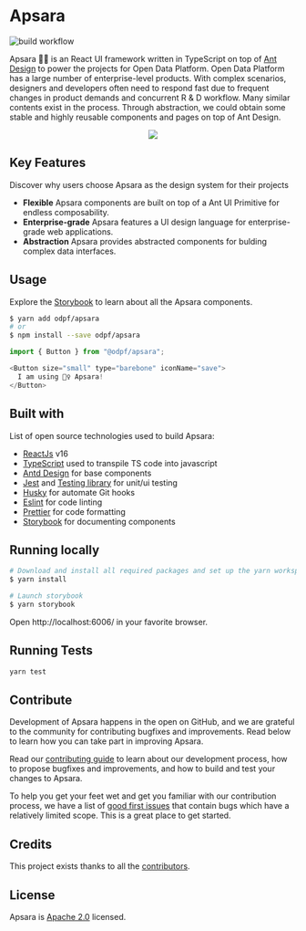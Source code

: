 # Apsara
![build workflow](https://github.com/odpf/apsara/actions/workflows/storybook.yml/badge.svg)

Apsara 🧜‍♀️ is an React UI framework written in TypeScript on top of [Ant Design](https://ant.design/) to power the projects for Open Data Platform. Open Data Platform has a large number of enterprise-level products. With complex scenarios, designers and developers often need to respond fast due to frequent changes in product demands and concurrent R & D workflow. Many similar contents exist in the process. Through abstraction, we could obtain some stable and highly reusable components and pages on top of Ant Design.
  
<p align="center"><img src="./storybook/images/banner.png" /></p>

## Key Features
Discover why users choose Apsara as the design system for their projects

* **Flexible** Apsara components are built on top of a Ant UI Primitive for endless composability.
* **Enterprise-grade** Apsara features a UI design language for enterprise-grade web applications.
* **Abstraction** Apsara provides abstracted components for bulding complex data interfaces.

## Usage

Explore the [Storybook](odpf.github.io/apsara/) to learn about all the Apsara components.

```sh
$ yarn add odpf/apsara
# or
$ npm install --save odpf/apsara
```

```js
import { Button } from "@odpf/apsara";

<Button size="small" type="barebone" iconName="save">
  I am using 🧜‍♀️ Apsara!
</Button>
```

## Built with
List of open source technologies used to build Apsara:

-   [ReactJs](https://facebook.github.io/react/) v16
-   [TypeScript](https://www.typescriptlang.org/) used to transpile TS code into javascript
-   [Antd Design](https://ant.design/) for base components
-   [Jest](https://jestjs.io/) and [Testing library](https://testing-library.com/) for unit/ui testing
-   [Husky](https://github.com/typicode/husky) for automate Git hooks
-   [Eslint](https://github.com/eslint/eslint) for code linting
-   [Prettier](https://prettier.io/) for code formatting
-   [Storybook](https://storybook.js.org/) for documenting components

## Running locally

```sh
# Download and install all required packages and set up the yarn workspace.
$ yarn install

# Launch storybook
$ yarn storybook
```

Open http://localhost:6006/ in your favorite browser.

## Running Tests

```sh
yarn test
```

## Contribute

Development of Apsara happens in the open on GitHub, and we are grateful to the community for contributing bugfixes and improvements. Read below to learn how you can take part in improving Apsara.

Read our [contributing guide](docs/contribute/contribution.md) to learn about our development process, how to propose bugfixes and improvements, and how to build and test your changes to Apsara.

To help you get your feet wet and get you familiar with our contribution process, we have a list of [good first issues](https://github.com/odpf/apsara/labels/good%20first%20issue) that contain bugs which have a relatively limited scope. This is a great place to get started.

## Credits

This project exists thanks to all the [contributors](https://github.com/odpf/apsara/graphs/contributors).

## License
Apsara is [Apache 2.0](LICENSE) licensed.